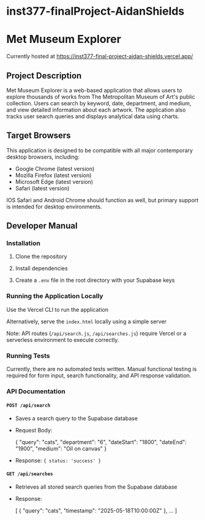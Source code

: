 # inst377-finalProject-AidanShields

# Met Museum Explorer

Currently hosted at https://inst377-final-project-aidan-shields.vercel.app/

## Project Description

Met Museum Explorer is a web-based application that allows users to explore thousands of works from The Metropolitan Museum of Art's public collection. Users can search by keyword, date, department, and medium, and view detailed information about each artwork. The application also tracks user search queries and displays analytical data using charts.

## Target Browsers

This application is designed to be compatible with all major contemporary desktop browsers, including:

* Google Chrome (latest version)
* Mozilla Firefox (latest version)
* Microsoft Edge (latest version)
* Safari (latest version)

IOS Safari and Android Chrome should function as well, but primary support is intended for desktop environments.

## Developer Manual

### Installation

1. Clone the repository

2. Install dependencies

3. Create a `.env` file in the root directory with your Supabase keys

### Running the Application Locally

Use the Vercel CLI to run the application

Alternatively, serve the `index.html` locally using a simple server

Note: API routes (`/api/search.js`, `/api/searches.js`) require Vercel or a serverless environment to execute correctly.

### Running Tests

Currently, there are no automated tests written. Manual functional testing is required for form input, search functionality, and API response validation.

### API Documentation

#### `POST /api/search`

* Saves a search query to the Supabase database
* Request Body:

  {
    "query": "cats",
    "department": "6",
    "dateStart": "1800",
    "dateEnd": "1900",
    "medium": "Oil on canvas"
  }

* Response: `{ status: 'success' }`

#### `GET /api/searches`

* Retrieves all stored search queries from the Supabase database
* Response:

  [
    { "query": "cats", "timestamp": "2025-05-18T10:00:00Z" },
    ...
  ]